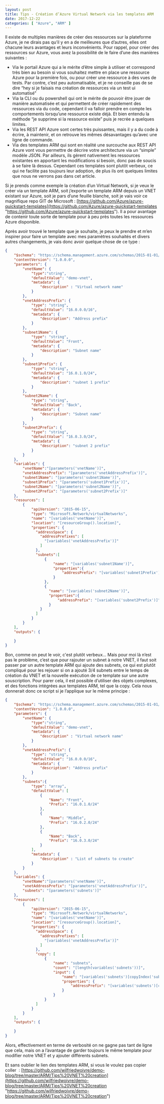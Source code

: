 ```yaml
---
layout: post
title: Tips - Création d’Azure Virtual Network via les templates ARM
date: 2017-12-22
categories: [ "Azure", "ARM" ]
---
```

  

Il existe de multiples manières de créer des ressources sur la plateforme Azure, je ne dirais pas qu’il y en a de meilleures que d’autres, elles ont chacune leurs avantages et leurs inconvénients. Pour rappel, pour créer des ressources sur Azure, vous avez la possibilité de le faire d’une des manières suivantes :

*   Via le portail Azure qui a le mérite d’être simple à utiliser et correspond très bien au besoin si vous souhaitez mettre en place une ressource Azure pour la première fois, ou pour créer une ressource à des vues de tests. Par contre, c’est peu automatisable, et je ne conseille pas de se dire “hey si je faisais ma création de ressources via un test ui automatisé”
*   Via la CLI ou du powershell qui ont le mérite de pouvoir être jouer de manière automatisée et qui permettent de créer rapidement des ressources via du code, cependant il va falloir prendre en compte les comportements lorsqu’une ressource existe déjà. Et bien entendu la méthode “je supprime si la ressource existe” puis je recrée a quelques limites.
*   Via les REST API Azure sont certes très puissantes, mais il y a du code à écrire, à maintenir, et on retrouve les mêmes désavantages qu’avec une ligne de commande.
*   Via des templates ARM qui sont en réalité une surcouche aux REST API Azure vont vous permettre de décrire votre architecture via un “simple” modèle JSON. Par ailleurs, ils gèrent nativement les ressources existantes en apportant les modifications si besoin, donc pas de soucis à se faire là dessus. Cependant ces templates sont plutôt verbeux, ce qui ne facilite pas toujours leur adoption, de plus ils ont quelques limites que nous ne verrons pas dans cet article.

  

Si je prends comme exemple la création d’un Virtual Network, si je veux le créer via un template ARM, soit j’exporte un template ARM depuis un VNET existant sur Azure, soit je pars d’une feuille blanche, soit je vais voir ce magnifique repo GIT de Microsoft : [https://github.com/Azure/azure-quickstart-templates](https://github.com/Azure/azure-quickstart-templates "https://github.com/Azure/azure-quickstart-templates"). Il a pour avantage de contenir toute sorte de template pour à peu près toutes les ressources Azure disponible.

Après avoir trouvé le template que je souhaite, je peux le prendre et m’en inspirer pour faire un template avec mes paramètres souhaités et divers autres changements, je vais donc avoir quelque chose de ce type :

```json
{
    "$schema": "https://schema.management.azure.com/schemas/2015-01-01/deploymentTemplate.json#",
    "contentVersion": "1.0.0.0",
    "parameters": {
        "vnetName": {
            "type":"string",
            "defaultValue": "demo-vnet",
            "metadata": {
                "description" : "Virtual network name"
            }
        }, 
        "vnetAddressPrefix": {
            "type": "string",
            "defaultValue": "16.0.0.0/16",
            "metadata": {
                "description": "Address prefix"
            }
        }, 
        "subnet1Name": {
            "type": "string",
            "defaultValue": "Front",
            "metadata": {
                "description": "Subnet name"                
            }
        },
        "subnet1Prefix": {
            "type": "string", 
            "defaultValue": "16.0.1.0/24",
            "metadata": {
                "description": "subnet 1 prefix"
            }
        },
        "subnet2Name": {
            "type": "string",
            "defaultValue": "Back",
            "metadata": {
                "description": "Subnet name"                
            }
        },
        "subnet2Prefix": {
            "type": "string", 
            "defaultValue": "16.0.3.0/24",
            "metadata": {
                "description": "subnet 2 prefix"
            }
        }
    },
    "variables": {
        "vnetName":"[parameters('vnetName')]", 
        "vnetAddressPrefix": "[parameters('vnetAddressPrefix')]", 
        "subnet1Name": "[parameters('subnet1Name')]",
        "subnet1Prefix": "[parameters('subnet1Prefix')]",
        "subnet2Name": "[parameters('subnet2Name')]",
        "subnet2Prefix": "[parameters('subnet2Prefix')]"
    },
    "resources": [
        {
            "apiVersion": "2015-06-15",
            "type": "Microsoft.Network/virtualNetworks",
            "name": "[variables('vnetName')]",
            "location": "[resourceGroup().location]",
            "properties": {
              "addressSpace": {
                "addressPrefixes": [
                  "[variables('vnetAddressPrefix')]"
                ]
              },
              "subnets":[
                  {
                      "name": "[variables('subnet1Name')]", 
                      "properties":{
                          "addressPrefix": "[variables('subnet1Prefix')]"
                      }
                  },
                  {
                    "name": "[variables('subnet2Name')]", 
                    "properties":{
                        "addressPrefix": "[variables('subnet2Prefix')]"
                    }
                }
              ]
            }
        }
    ],
    "outputs": {
        
    }
}
```

Bon, comme on peut le voir, c'est plutôt verbeux... Mais pour moi là n’est pas le problème, c’est que pour rajouter un subnet à notre VNET, il faut soit passer par un autre template ARM qui ajoute des subnets, ce qui est plutôt compliqué pour les rejouer si on a ajouté 3/4 subnets entre le temps de création du VNET et la nouvelle exécution de ce template sur une autre souscription. Pour parer cela, il est possible d’utiliser des objets complexes, et des fonctions intégrées aux templates ARM, tel que la copy. Cela nous donnerait donc ce script si je l’applique sur le même principe :

```json
{
    "$schema": "https://schema.management.azure.com/schemas/2015-01-01/deploymentTemplate.json#",
    "contentVersion": "1.0.0.0",
    "parameters": {
        "vnetName": {
            "type":"string",
            "defaultValue": "demo-vnet",
            "metadata": {
                "description" : "Virtual network name"
            }
        }, 
        "vnetAddressPrefix": {
            "type": "string",
            "defaultValue": "16.0.0.0/16",
            "metadata": {
                "description": "Address prefix"
            }
        }, 
        "subnets":{
            "type": "array",
            "defaultValue": [
                {
                    "Name": "Front",
                    "Prefix": "16.0.1.0/24"
                },
                {
                    "Name": "Middle",
                    "Prefix": "16.0.2.0/24"
                },
                {
                    "Name": "Back",
                    "Prefix": "16.0.3.0/24"
                }
            ],
            "metadata": {
                "description" : "List of subnets to create"
            }
        }
    },
    "variables": {
        "vnetName":"[parameters('vnetName')]", 
        "vnetAddressPrefix": "[parameters('vnetAddressPrefix')]", 
        "subnets": "[parameters('subnets')]"
    },
    "resources": [
        {
            "apiVersion": "2015-06-15",
            "type": "Microsoft.Network/virtualNetworks",
            "name": "[variables('vnetName')]",
            "location": "[resourceGroup().location]",
            "properties": {
              "addressSpace": {
                "addressPrefixes": [
                  "[variables('vnetAddressPrefix')]"
                ]
              },
              "copy": [
                  {
                      "name": "subnets",
                      "count": "[length(variables('subnets'))]",
                      "input": {
                          "name": "[variables('subnets')[copyIndex('subnets')].Name]",
                          "properties": {
                              "addressPrefix": "[variables('subnets')[copyIndex('subnets')].Prefix]"
                          }
                      }
                  }
              ]
            }
        }
    ],
    "outputs": {
        
    }
}
```

Alors, effectivement en terme de verbosité on ne gagne pas tant de ligne que cela, mais on a l’avantage de garder toujours le même template pour modifier notre VNET et y ajouter différents subnets.

Et sans oublier le lien des templates ARM, si vous le voulez pas copier coller  : [https://github.com/wilfriedwoivre/demo-blog/tree/master/ARM/Tips%20VNET%20creation](https://github.com/wilfriedwoivre/demo-blog/tree/master/ARM/Tips%20VNET%20creation "https://github.com/wilfriedwoivre/demo-blog/tree/master/ARM/Tips%20VNET%20creation")
